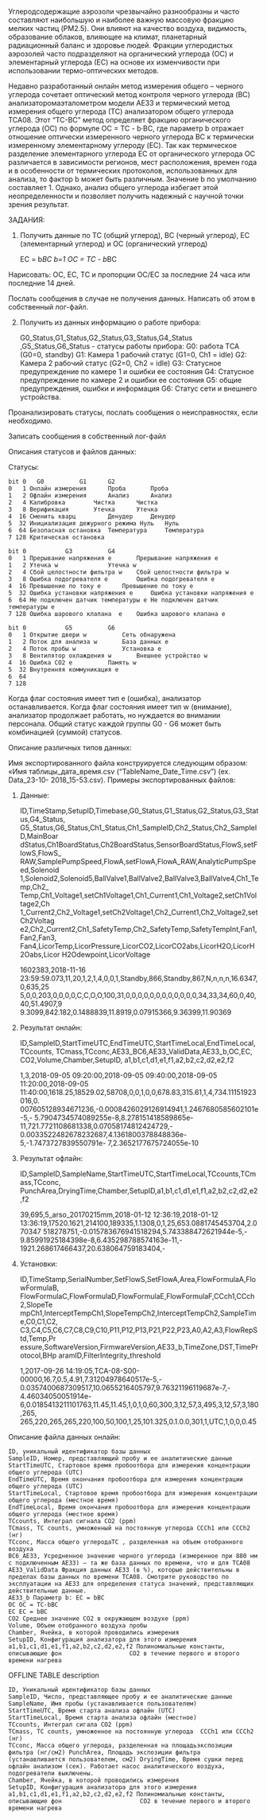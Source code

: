 Углеродсодержащие аэрозоли чрезвычайно разнообразны и часто составляют наибольшую и наиболее важную массовую фракцию мелких частиц   (PM2.5). Они влияют на качество воздуха, видимость, образование облаков, влияющее на климат, планетарный радиационный баланс и здоровье людей. Фракции углеродистых аэрозолей часто подразделяют на органический углерода (ОС) и элементарный углерода (ЕС) на основе их изменчивости при использовании термо-оптических методов.  

Недавно разработанный онлайн метод измерения общего – черного углерода сочетает оптический метод контроля черного углерода (BC) анализаторомаэталометром модели АЕ33 и термический метод измерения общего углерода (ТС) анализатором общего углерода TCA08.  Этот “TC-BC” метод определяет фракцию органического углерода (OC) по формуле OC = TC - b·BC, где параметр b отражает отношение оптически измеренного черного углерода ВС к термически измеренному элементарному углероду (EC). Так как термическое разделение элементарного углерода ЕС от органического углерода ОС различается в зависимости регионов, мест расположения, времен года и в особенности от термических протоколов, использованных для анализа, то фактор b может быть различным. Значение b по умолчанию составляет 1. Однако, анализ общего углерода избегает этой неопределенности и позволяет получить надежный с научной точки зрения результат.   

ЗАДАНИЯ:

1)  Получить данные по TC (общий углерод), BC (черный углерод), EC (элементарный углерод) и OC (органический углерод)

    EC = b*BC  b=1
    OC = TC - b*BC

Нарисовать:  OC, EC, TC и пропорции OC/EC за последние 24 часа или последние 14 дней.

Послать сообщения в случае не получения данных. Написать об этом в собственный лог-файл.

2) Получить из данных информацию о работе прибора:

    G0_Status,G1_Status,G2_Status,G3_Status,G4_Status ,G5_Status,G6_Status  - статусы работы прибора:
    G0: работа TCA  (G0=0, standby) 
    G1: Камера 1 рабочий статус (G1=0, Ch1 = idle) 
    G2: Камера 2 рабочий статус (G2=0, Ch2 = idle) 
    G3: Статусное предупреждение по камере 1 и ошибки ее состояния 
    G4: Статусное предупреждение по камере 2 и ошибки ее состояния 
    G5: общие предупреждения, ошибки и информация 
    G6: Статус сети и внешнего устройства. 

Проанализировать статусы, послать сообщения о неисправностях, если необходимо.

Записать сообщения в собственный лог-файл

Описания статусов и файлов данных:

Статусы:
 
    bit 0 	G0 			G1 		G2 
    0   1 Онлайн измерения 		Проба  		Проба 
    1   2 Офлайн измерения 		Анализ 		Анализ 
    2   4 Калибровка 		Чистка 		Чистка 
    3   8 Верификация 		Утечка 		Утечка 
    4  16 Сменить кварц 		Денудер 	Денудер 
    5  32 Инициализация дежурного режима Нуль 	Нуль 
    6  64 Безопасная остановка 	Температура 	Температура 
    7 128 Критическая остановка 
    
    bit 0 			G3 			G4 
    0   1 Прерывание напряжения e 		Прерывание напряжения e 
    1   2 Утечка w 				Утечка w 
    2   4 Сбой целостности фильтра w 	Сбой целостности фильтра w 
    3   8 Ошибка подогревателя e 		Ошибка подогревателя e 
    4  16 Превышение по току e 		Превышение по току e 
    5  32 Ошибка установки напряжения e 	Ошибка установки напряжения e 
    6  64 Не подключен датчик температуры e Не подключен датчик температуры e 
    7 128 Ошибка шарового клапана  e 	Ошибка шарового клапана e 

    bit 0 			G5 			G6 
    0   1 Открытие двери w 			Сеть обнаружена 
    1   2 Поток для анализа w 		База данных e 
    2   4 Поток пробы w 			Установка e 
    3   8 Вентилятор охлаждения w 		Внешнее устройство w 
    4  16 Ошибка CO2 e 			Память w 
    5  32 Внутренняя коммуникация e 
    6  64   
    7 128 

Когда флаг состояния имеет тип  e (ошибка), анализатор останавливается. Когда флаг состояния имеет тип w (внимание), анализатор продолжает работать, но нуждается во внимании персонала. Общий статус каждой группы  G0 - G6 может быть комбинацией (суммой) статусов. 


Описание различных типов данных:

Имя экспортированного файла конструируется следующим образом: «Имя таблицы_дата_время.csv (“TableName_Date_Time.csv”) (ex. Data_23-10- 2018_15-53.csv). Примеры экспортированных файлов:  

1)  Данные:

    ID,TimeStamp,SetupID,Timebase,G0_Status,G1_Status,G2_Status,G3_Status,G4_Status,    G5_Status,G6_Status,Ch1_Status,Ch1_SampleID,Ch2_Status,Ch2_SampleID,MainBoar dStatus,Ch1BoardStatus,Ch2BoardStatus,SensorBoardStatus,FlowS,setFlowS,FlowS_ RAW,SamplePumpSpeed,FlowA,setFlowA,FlowA_RAW,AnalyticPumpSpeed,Solenoid 1,Solenoid2,Solenoid5,BallValve1,BallValve2,BallValve3,BallValve4,Ch1_Temp,Ch2_ Temp,Ch1_Voltage1,setCh1Voltage1,Ch1_Current1,Ch1_Voltage2,setCh1Voltage2,Ch 1_Current2,Ch2_Voltage1,setCh2Voltage1,Ch2_Current1,Ch2_Voltage2,setCh2Voltag e2,Ch2_Current2,Ch1_SafetyTemp,Ch2_SafetyTemp,SafetyTempInt,Fan1,Fan2,Fan3, Fan4,LicorTemp,LicorPressure,LicorCO2,LicorCO2abs,LicorH2O,LicorH2Oabs,Licor H2Odewpoint,LicorVoltage 

    1602383,2018-11-16 23:59:59.073,11,20,1,2,1,4,0,0,1,Standby,866,Standby,867,N,n,n,n,16.6347,0,635,25 5,0,0,203,0,0,0,0,C,C,O,O,100,31,0,0,0,0,0,0,0,0,0,0,0,0,34,33,34,60,0,40,40,51.4907,9 9.3099,842.182,0.1488839,11.8919,0.07915366,9.36399,11.90369

2)  Результат онлайн: 

    ID,SampleID,StartTimeUTC,EndTimeUTC,StartTimeLocal,EndTimeLocal,TCcounts,
    TCmass,TCconc,AE33_BC6,AE33_ValidData,AE33_b,OC,EC, CO2,Volume,Chamber,SetupID, a1,b1,c1,d1,e1,f1,a2,b2,c2,d2,e2,f2 

    1,3,2018-09-05 09:20:00,2018-09-05 09:40:00,2018-09-05 11:20:00,2018-09-05 11:40:00,1618.25,18529.02,58708,0,0,1,0,0,678.83,315.61,1,4,734.11151923016,0. 007605128934671236,-0.0008426029126914941,1.2467680585602101e-5,- 5.7904734574089255e-8,8.278151418589865e- 11,721.7721108681338,0.07058174812424729,- 0.0033522482678232687,4.1361800378848836e-5,-1.7473727839550791e- 7,2.3652177675724055e-10

3)  Результат офлайн: 

    ID,SampleID,SampleName,StartTimeUTC,StartTimeLocal,TCcounts,TCmass,TCconc, PunchArea,DryingTime,Chamber,SetupID,a1,b1,c1,d1,e1,f1,a2,b2,c2,d2,e2,f2

    39,695,5_arso_20170215mm,2018-01-12 12:36:19,2018-01-12 13:36:19,17520.1621,214100,189335,1.1308,0,1,25,653.0881745453704,2.070347 518278751,-0.015783676941518294,5.743388472621944e-5,- 9.85991925184398e-8,6.435298788574163e-11,- 1921.268617466437,20.638064759183404,-

4) Установки: 

    ID,TimeStamp,SerialNumber,SetFlowS,SetFlowA,Area,FlowFormulaA,FlowFormulaB,
    FlowFormulaC,FlowFormulaD,FlowFormulaE,FlowFormulaF,CCch1,CCch2,SlopeTe mpCh1,InterceptTempCh1,SlopeTempCh2,InterceptTempCh2,SampleTime,C0,C1,C2,
    C3,C4,C5,C6,C7,C8,C9,C10,P11,P12,P13,P21,P22,P23,A0,A2,A3,FlowRepStd,Temp,Pr essure,SoftwareVersion,FirmwareVersion,AE33_b,TimeZone,DST,TimeProtocol,BHp aramID,FilterIntegrity_threshold 

    1,2017-09-26 14:19:05,TCA-08-S00-00000,16.7,0.5,4.91,7.31204978640517e-5,- 0.0357400687309517,10.0655216405797,9.76321196119687e-7,- 4.46034050051914e- 6,0.0185413211101763,11.45,11.45,1,0,1,0,60,300,3,12,57,3,495,3,12,57,3,180,265, 265,220,265,265,220,100,50,100,1,25,101.325,0.1.0.0,301,1,UTC,1,0,0,0.45 


Описание файла данных онлайн: 

    ID, уникальный идентификатор базы данных 
    SampleID, Номер, представляющий пробу и ее аналитические данные  
    StartTimeUTC, Стартовое время пробоотбора для измерения концентрации общего углерода (UTC) 
    EndTimeUTC, Время окончания пробоотбора для измерения концентрации общего углерода (UTC) 
    StartTimeLocal, Стартовое время пробоотбора для измерения концентрации общего углерода (местное время) 
    EndTimeLocal, Время окончания пробоотбора для измерения концентрации общего углерода (местное время) 
    TCcounts, Интеграл сигнала CO2 (ppm) 
    TCmass, TC counts, умноженный на постоянную углерода CCCh1 или CCCh2 (нг) 
    TCconc, Масса общего углеродаTC , разделенная на объем отобранного воздуха 
    BC6_AE33, Усредненное значение черного углерода (измеренное при 880 нм с подключенным АЕ33) – та же база данных по времени, что и для TCA08 AE33_ValidData Фракция данных AE33 (в %), которые действительны в пределах базы данных по времени ТСА08. Смотрите руководство по эксплуатации на AE33 для определения статуса значений, представляющих действительные данные. 
    AE33_b Параметр b: EC = bBC 
    OC OC = TC-bBC
    EC EC = bBC 
    CO2 Среднее значение СО2 в окружающем воздухе (ppm) 
    Volume, Объем отобранного воздуха пробы 
    Chamber, Ячейка, в которой проводились измерения 
    SetupID, Конфигурация анализатора для этого измерения a1,b1,c1,d1,e1,f1,a2,b2,c2,d2,e2,f2 Полиномиальные константы, описывающие фон                   СО2 в течение первого и второго времени нагрева 

 
OFFLINE TABLE description 

    ID, Уникальный идентификатор базы данных   
    SampleID, Число, представляющее пробу и ее аналитические данные  
    SampleName, Имя пробы (устанавливается пользователем) 
    StartTimeUTC, Время старта анализа офлайн (UTC) 
    StartTimeLocal, Время старта анализа офлайн (местное) 
    TCcounts, Интеграл сигала CO2 (ppm) 
    TCmass, TC counts, умноженное на постоянную углерода  CCCh1 или CCCh2 (нг) 
    TCconc, Масса общего углерода, разделенная на площадьэкспозиции  фильтра (нг/см2) PunchArea, Площадь экспозиции фильтра (устанавливается пользователем, см2) DryingTime, Время сушки перед офлайн анализом (сек). Работает насос аналитического воздуха, подогреватели выключены.  
    Chamber, Ячейка, в которой проводились измерения 
    SetupID, Конфигурация анализатора для этого измерения a1,b1,c1,d1,e1,f1,a2,b2,c2,d2,e2,f2 Полиномиальные константы, описывающие фон                      СО2 в течение первого и второго времени нагрева 
